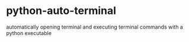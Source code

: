 # python-auto-terminal
automatically opening terminal and executing terminal commands with a python executable
